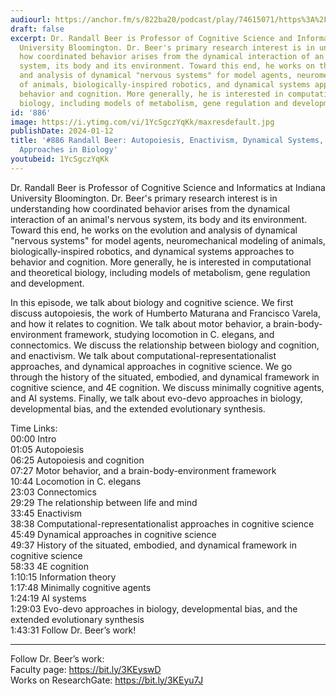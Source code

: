 ```yaml
---
audiourl: https://anchor.fm/s/822ba20/podcast/play/74615071/https%3A%2F%2Fd3ctxlq1ktw2nl.cloudfront.net%2Fstaging%2F2023-7-14%2F838c372d-f47d-6c49-1aa3-88622bf4e5a6.m4a
draft: false
excerpt: Dr. Randall Beer is Professor of Cognitive Science and Informatics at Indiana
  University Bloomington. Dr. Beer's primary research interest is in understanding
  how coordinated behavior arises from the dynamical interaction of an animal's nervous
  system, its body and its environment. Toward this end, he works on the evolution
  and analysis of dynamical "nervous systems" for model agents, neuromechanical modeling
  of animals, biologically-inspired robotics, and dynamical systems approaches to
  behavior and cognition. More generally, he is interested in computational and theoretical
  biology, including models of metabolism, gene regulation and development.
id: '886'
image: https://i.ytimg.com/vi/1YcSgczYqKk/maxresdefault.jpg
publishDate: 2024-01-12
title: '#886 Randall Beer: Autopoiesis, Enactivism, Dynamical Systems, and Evo-Devo
  Approaches in Biology'
youtubeid: 1YcSgczYqKk
---
```

<div class="timelinks">

Dr. Randall Beer is Professor of Cognitive Science and Informatics at Indiana University Bloomington. Dr. Beer's primary research interest is in understanding how coordinated behavior arises from the dynamical interaction of an animal's nervous system, its body and its environment. Toward this end, he works on the evolution and analysis of dynamical "nervous systems" for model agents, neuromechanical modeling of animals, biologically-inspired robotics, and dynamical systems approaches to behavior and cognition. More generally, he is interested in computational and theoretical biology, including models of metabolism, gene regulation and development.

In this episode, we talk about biology and cognitive science. We first discuss autopoiesis, the work of Humberto Maturana and Francisco Varela, and how it relates to cognition. We talk about motor behavior, a brain-body-environment framework, studying locomotion in C. elegans, and connectomics. We discuss the relationship between biology and cognition, and enactivism. We talk about computational-representationalist approaches, and dynamical approaches in cognitive science. We go through the history of the situated, embodied, and dynamical framework in cognitive science, and 4E cognition. We discuss minimally cognitive agents, and AI systems. Finally, we talk about evo-devo approaches in biology, developmental bias, and the extended evolutionary synthesis.

Time Links:  
<time>00:00</time> Intro  
<time>01:05</time> Autopoiesis  
<time>06:25</time> Autopoiesis and cognition  
<time>07:27</time> Motor behavior, and a brain-body-environment framework  
<time>10:44</time> Locomotion in C. elegans  
<time>23:03</time> Connectomics  
<time>29:29</time> The relationship between life and mind  
<time>33:45</time> Enactivism  
<time>38:38</time> Computational-representationalist approaches in cognitive science  
<time>45:49</time> Dynamical approaches in cognitive science  
<time>49:37</time> History of the situated, embodied, and dynamical framework in cognitive science  
<time>58:33</time> 4E cognition  
<time>1:10:15</time> Information theory  
<time>1:17:48</time> Minimally cognitive agents  
<time>1:24:19</time> AI systems  
<time>1:29:03</time> Evo-devo approaches in biology, developmental bias, and the extended evolutionary synthesis  
<time>1:43:31</time> Follow Dr. Beer’s work!

---

Follow Dr. Beer’s work:  
Faculty page: https://bit.ly/3KEyswD  
Works on ResearchGate: https://bit.ly/3KEyu7J
</div>

